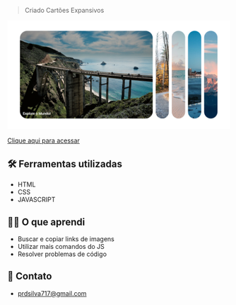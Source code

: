 > Criado Cartões Expansivos

![preview](./.github/cartoes.png)

[Clique aqui para acessar](prdsilva80.github.io/expandir-cartoes/)


## 🛠️ Ferramentas utilizadas

- HTML
- CSS
- JAVASCRIPT

## 👨‍🎓 O que aprendi

- Buscar e copiar links de imagens
- Utilizar mais comandos do JS
- Resolver problemas de código

## 🔗 Contato

- prdsilva717@gmail.com